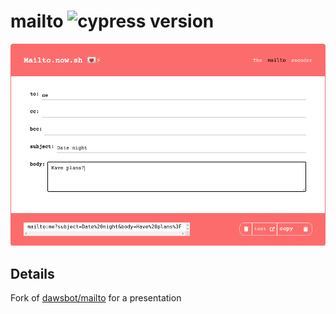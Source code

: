 # mailto ![cypress version](https://img.shields.io/badge/cypress-6.8.0-brightgreen)

![Demo image](./media/demo.png)

## Details

Fork of [dawsbot/mailto](https://github.com/dawsbot/mailto) for a presentation
